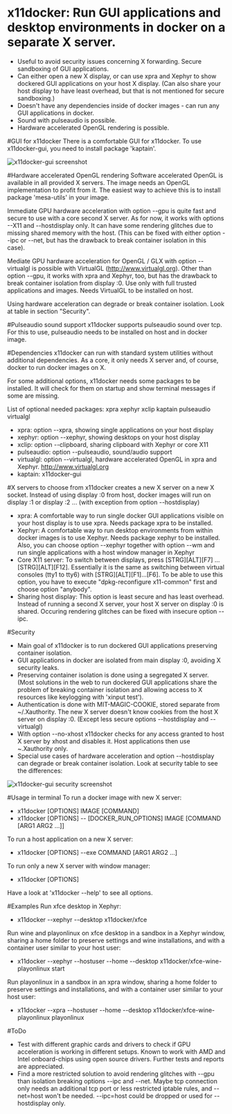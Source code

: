 # x11docker: Run GUI applications and desktop environments in docker on a separate X server.
 - Useful to avoid security issues concerning X forwarding. Secure sandboxing of GUI applications.
 - Can either open a new X display, or can use xpra and Xephyr to show dockered GUI applications on your host X display. (Can also share your host display to have least overhead, but that is not mentioned for secure sandboxing.)
 - Doesn't have any dependencies inside of docker images - can run any GUI applications in docker. 
 - Sound with pulseaudio is possible.
 - Hardware accelerated OpenGL rendering is possible.

#GUI for x11docker
There is a comfortable GUI for x11docker. To use x11docker-gui, you need to install package 'kaptain'.

![x11docker-gui screenshot](/../screenshots/x11docker-gui.png?raw=true "Optional Title")


#Hardware accelerated OpenGL rendering
Software accelerated OpenGL is available in all provided X servers. The image needs an OpenGL implementation to profit from it.  The easiest way to achieve this is to install package 'mesa-utils' in your image.
 
Immediate GPU hardware acceleration with option --gpu is quite fast and secure to use with a core second X server. As for now, it works with options --X11 and --hostdisplay only. It can have some rendering glitches due to missing shared memory with the host. (This can be fixed with either option --ipc or --net, but has the drawback to break container isolation in this case).
 
 Mediate GPU hardware acceleration for OpenGL / GLX with option --virtualgl is possible with VirtualGL (http://www.virtualgl.org). Other than option --gpu, it works with xpra and Xephyr, too, but has the drawback to break container isolation from display :0. Use only with full trusted applications and images. Needs VirtualGL to be installed on host.
 
 Using hardware acceleration can degrade or break container isolation. Look at table in section "Security". 
 
#Pulseaudio sound support
 x11docker supports pulseaudio sound over tcp. For this to use, pulseaudio needs to be installed on host and in docker image.

 
#Dependencies
x11docker can run with standard system utilities without additional dependencies. As a core, it only needs X server and, of course, docker to run docker images on X. 

For some additional options, x11docker needs some packages to be installed.
It will check for them on startup and show terminal messages if some are missing.

List of optional needed packages: xpra xephyr xclip kaptain pulseaudio virtualgl 

- xpra:  option --xpra, showing single applications on your host display
- xephyr:  option --xephyr, showing desktops on your host display
- xclip:  option --clipboard, sharing clipboard with Xephyr or core X11
- pulseaudio:  option --pulseaudio, sound/audio support
- virtualgl:  option --virtualgl, hardware accelerated OpenGL in xpra and Xephyr. http://www.virtualgl.org
- kaptain:  x11docker-gui


#X servers to choose from
x11docker creates a new X server on a new X socket. Instead of using display :0 from host, docker images will run on display :1 or display :2 ... (with exception from option --hostdisplay)
 - xpra: A comfortable way to run single docker GUI applications visible on your host display is to use xpra. Needs package xpra to be installed.
 - Xephyr: A comfortable way to run desktop environments from within docker images is to use Xephyr. Needs package xephyr to be installed. Also, you can choose option --xephyr together with option --wm and run single applications with a host window manager in Xephyr
 - Core X11 server: To switch between displays, press [STRG][ALT][F7] ... [STRG][ALT][F12]. Essentially it is the
same as switching between virtual consoles (tty1 to tty6) with [STRG][ALT][F1]...[F6]. To be able to use this option, you have to execute "dpkg-reconfigure x11-common" first and choose option "anybody".
 - Sharing host display: This option is least secure and has least overhead. Instead of running a second X server, your host X server on display :0 is shared. Occuring rendering glitches can be fixed with insecure option --ipc.

#Security 
 - Main goal of x11docker is to run dockered GUI applications preserving container isolation.
 - GUI applications in docker are isolated from main display :0, avoiding X security leaks.
 - Preserving container isolation is done using a segregated X server. (Most solutions in the web to run dockered GUI applications share the problem of breaking container isolation and allowing access to X resources like keylogging with 'xinput test').
 - Authentication is done with MIT-MAGIC-COOKIE, stored separate from ~/.Xauthority.  The new X server doesn't know cookies from the host X server on display :0. (Except less secure options --hostdisplay and --virtualgl)
 - With option --no-xhost x11docker checks for any access granted to host X server by xhost and disables it. Host applications then use ~.Xauthority only.
 - Special use cases of hardware acceleration and option --hostdisplay can degrade or break container isolation. Look at security table to see the differences:
 
![x11docker-gui security screenshot](/../screenshots/x11docker-security.png?raw=true "Optional Title")
 
#Usage in terminal
To run a docker image with new X server:
 -  x11docker [OPTIONS] IMAGE [COMMAND]
 -  x11docker [OPTIONS] -- [DOCKER_RUN_OPTIONS] IMAGE [COMMAND [ARG1 ARG2 ...]]
  
To run a host application on a new X server:
 -  x11docker [OPTIONS] --exe COMMAND [ARG1 ARG2 ...]

To run only a new X server with window manager:
 -  x11docker [OPTIONS]

Have a look at 'x11docker --help' to see all options.

#Examples
Run xfce desktop in Xephyr:
   - x11docker --xephyr --desktop x11docker/xfce
   
Run wine and playonlinux on xfce desktop in a sandbox in a Xephyr window, sharing a home folder to preserve settings and wine installations, and with a container user similar to your host user:
   - x11docker --xephyr --hostuser --home --desktop x11docker/xfce-wine-playonlinux start
   
Run playonlinux in a sandbox in an xpra window, sharing a home folder to preserve settings and installations, and with a container user similar to your host user:
   - x11docker --xpra --hostuser --home --desktop x11docker/xfce-wine-playonlinux playonlinux
   
#ToDo
  - Test with different graphic cards and drivers to check if GPU acceleration is working in different setups. Known to work with AMD and Intel onboard-chips using open source drivers. Further tests and reports are appreciated.
  - Find a more restricted solution to avoid rendering glitches with --gpu than isolation breaking options --ipc and --net.   Maybe tcp connection only needs an additional tcp port or less restricted iptable rules, and --net=host won't be needed. --ipc=host could be dropped or used for --hostdisplay only.

